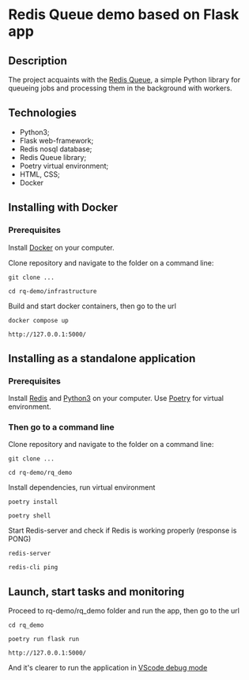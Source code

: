 # Redis Queue demo based on Flask app

## Description

The project acquaints with the [Redis Queue](https://python-rq.org), a simple Python library for queueing jobs and processing them in the background with workers.

## Technologies

- Python3;
- Flask web-framework;
- Redis nosql database;
- Redis Queue library;
- Poetry virtual environment;
- HTML, CSS;
- Docker

## Installing with Docker

### Prerequisites
Install [Docker](https://docs.docker.com/get-docker/) on your computer.

Clone repository and navigate to the folder on a command line:
```
git clone ...
```
```
cd rq-demo/infrastructure
```

Build and start docker containers, then go to the url
```
docker compose up
```
```
http://127.0.0.1:5000/
```

## Installing as a standalone application

### Prerequisites
Install [Redis](https://redis.io) and [Python3](https://www.python.org) on your computer.
Use [Poetry](https://python-poetry.org) for virtual environment.

### Then go to a command line
Clone repository and navigate to the folder on a command line:
```
git clone ...
```
```
cd rq-demo/rq_demo
```

Install dependencies, run virtual environment
```
poetry install
```
```
poetry shell
```

Start Redis-server and check if Redis is working properly (response is PONG)
```
redis-server
```
```
redis-cli ping
```

## Launch, start tasks and monitoring

Proceed to rq-demo/rq_demo folder and run the app, then go to the url
```
cd rq_demo
```
```
poetry run flask run
```
```
http://127.0.0.1:5000/
```

And it's clearer to run the application in [VScode debug mode](https://code.visualstudio.com/docs/python/tutorial-flask#_run-the-app-in-the-debugger)
